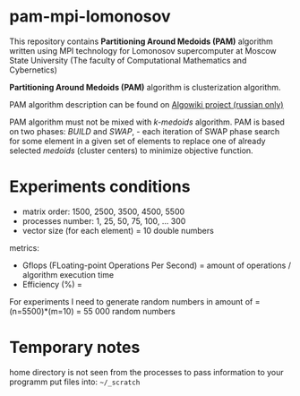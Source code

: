 # pam-mpi-lomonosov

This repository contains **Partitioning Around Medoids (PAM)** algorithm written using MPI technology for Lomonosov supercomputer at Moscow State University (The faculty of Computational Mathematics and Cybernetics)


**Partitioning Around Medoids (PAM)** algorithm is clusterization algorithm.

PAM algorithm description can be found on [Algowiki project (russian only)](https://algowiki-project.org/ru/Partitioning_Around_Medoids_(PAM))

PAM algorithm must not be mixed with *k-medoids* algorithm. PAM is based on two phases: *BUILD* and *SWAP*, - each iteration of SWAP phase search for some element in a given set of elements to replace one of already selected *medoids* (cluster centers) to minimize objective function.

# Experiments conditions

- matrix order: 1500, 2500, 3500, 4500, 5500
- processes number: 1, 25, 50, 75, 100, ... 300
- vector size (for each element) = 10 double numbers

metrics:

- Gflops (FLoating-point Operations Per Second) = amount of operations / algorithm execution time
- Efficiency (%) = 

For experiments I need to generate random numbers in amount of = (n=5500)*(m=10) = 55 000 random numbers

# Temporary notes

home directory is not seen from the processes
to pass information to your programm put files into:
`~/_scratch`
